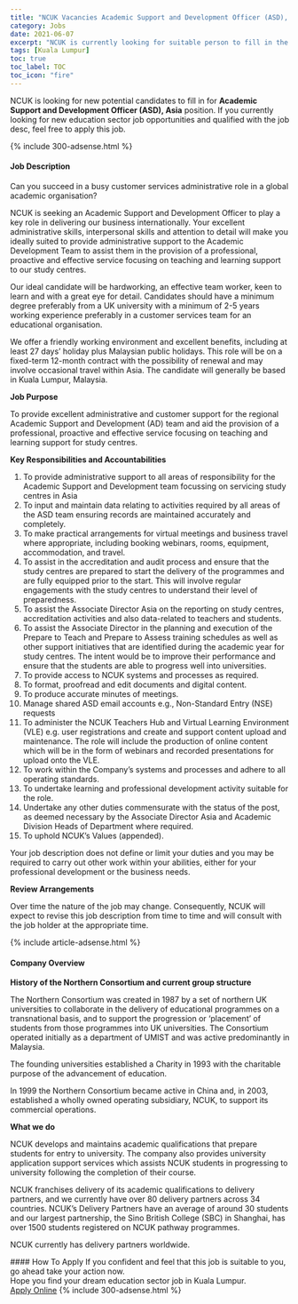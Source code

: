 ```yaml
---
title: "NCUK Vacancies Academic Support and Development Officer (ASD), Asia" 
category: Jobs 
date: 2021-06-07 
excerpt: "NCUK is currently looking for suitable person to fill in the Academic Support and Development Officer (ASD), Asia which positioned at Kuala Lumpur" 
tags: [Kuala Lumpur] 
toc: true 
toc_label: TOC 
toc_icon: "fire" 
--- 
```


<p>NCUK is looking for new potential candidates to fill in for <b>Academic Support and Development Officer (ASD), Asia</b> position. If you currently looking for new education sector job opportunities and qualified with the job desc, feel free to apply this job.
</p>{% include 300-adsense.html %} 
<div><div><h4>Job Description</h4></div><div><div><span><div><p>Can you succeed in a busy customer services administrative role in a global academic organisation?</p><p>NCUK is seeking an Academic Support and Development Officer to play a key role in delivering our business internationally. Your excellent administrative skills, interpersonal skills and attention to detail will make you ideally suited to provide administrative support to the Academic Development Team to assist them in the provision of a professional, proactive and effective service focusing on teaching and learning support to our study centres.</p><p>Our ideal candidate will be hardworking, an effective team worker, keen to learn and with a great eye for detail.&#160;Candidates should have a minimum degree preferably from a UK university with a minimum of 2-5 years working experience preferably in a customer services team for an educational organisation.&#160;</p><p>We offer a friendly working environment and excellent benefits, including at least 27 days&#8217; holiday plus Malaysian public holidays.&#160;This role will be on a fixed-term 12-month contract with the possibility of renewal and may involve occasional travel within Asia. The candidate will generally be based in Kuala Lumpur, Malaysia.</p><p><strong>Job Purpose</strong></p><p>To provide excellent administrative and customer support for the regional Academic Support and Development (AD) team and aid the provision of a professional, proactive and effective service focusing on teaching and learning support for study centres.</p><p><strong>Key Responsibilities and Accountabilities</strong></p><ol><li>To provide administrative support to all areas of responsibility for the Academic Support and Development team focussing on servicing study centres in Asia&#160;</li><li>To input and maintain data relating to activities required by all areas of the ASD team ensuring records are maintained accurately and completely.</li><li>To make practical arrangements for virtual meetings and business travel where appropriate, including booking webinars, rooms, equipment, accommodation, and travel.</li><li>To assist in the accreditation and audit process and ensure that the study centres are prepared to start the delivery of the programmes and are fully equipped prior to the start. This will involve regular engagements with the study centres to understand their level of preparedness.&#160;</li><li>To assist the Associate Director Asia on the reporting on study centres, accreditation activities and also data-related to teachers and students.&#160;</li><li>To assist the Associate Director in the planning and execution of the Prepare to Teach and Prepare to Assess training schedules as well as other support initiatives that are identified during the academic year for study centres. The intent would be to improve their performance and ensure that the students are able to progress well into universities.&#160;</li><li>To provide access to NCUK systems and processes as required.</li><li>To format, proofread and edit documents and digital content.</li><li>To produce accurate minutes of meetings.</li><li>Manage shared ASD email accounts e.g., Non-Standard Entry (NSE) requests</li><li>To administer the NCUK Teachers Hub and Virtual Learning Environment (VLE) e.g. user registrations and create and support content upload and maintenance. The role will include the production of online content which will be in the form of webinars and recorded presentations for upload onto the VLE.&#160;</li><li>To work within the Company&#8217;s systems and processes and adhere to all operating standards.</li><li>To undertake learning and professional development activity suitable for the role.&#160;</li><li>Undertake any other duties commensurate with the status of the post, as deemed necessary by the Associate Director Asia and Academic Division Heads of Department where required.</li><li>To uphold NCUK&#8217;s Values (appended).</li></ol><p>Your job description does not define or limit your duties and you may be required to carry out other work within your abilities, either for your professional development or the business needs.</p><p><strong>Review Arrangements</strong></p><p>Over time the nature of the job may change.&#160;Consequently, NCUK will expect to revise this job description from time to time and will consult with the job holder at the appropriate time.</p></div></span></div></div></div> 
{% include article-adsense.html %} 
<div><div><h4>Company Overview</h4></div><div><div><span><div><p><strong>History of the Northern Consortium and current group structure</strong></p><p>The Northern Consortium was created in 1987 by a set of northern UK universities to collaborate in the delivery of educational programmes on a transnational basis, and to support the progression or &#8216;placement&#8217; of students from those programmes into UK universities. The Consortium operated initially as a department of UMIST and was active predominantly in Malaysia.</p><p>The founding universities established a Charity in 1993 with the charitable purpose of the advancement of education.</p><p>In 1999 the Northern Consortium became active in China and, in 2003, established a wholly owned operating subsidiary, NCUK, to support its commercial operations.</p><p><strong>What we do</strong></p><p>NCUK develops and maintains academic qualifications that prepare students for entry to university. The company also provides university application support services which assists NCUK students in progressing to university following the completion of their course.</p><p>NCUK franchises delivery of its academic qualifications to delivery partners, and we currently have over 80 delivery partners across 34 countries. NCUK&#8217;s Delivery Partners have an average of around 30 students and our largest partnership, the Sino British College (SBC) in Shanghai, has over 1500 students registered on NCUK pathway programmes.</p><p>NCUK currently has delivery partners worldwide.</p></div></span></div></div></div> 
#### How To Apply 
If you confident and feel that this job is suitable to you, go ahead take your action now. <br/> 
Hope you find your dream education sector job in Kuala Lumpur. <br/> 
<a href="https://www.jobstreet.com.my/en/job/academic-support-and-development-officer-asd-asia-4584047?jobId=jobstreet-my-job-4584047" class="btn btn--info" target="_blank" rel="nofollow noopenner">Apply Online</a> 
{% include 300-adsense.html %} 